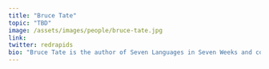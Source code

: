 ```yaml
---
title: "Bruce Tate"
topic: "TBD"
image: /assets/images/people/bruce-tate.jpg
link:
twitter: redrapids
bio: "Bruce Tate is the author of Seven Languages in Seven Weeks and co-author of Programming Phoenix. He is CTO at http://icanmakeitbetter.com."
---
```

